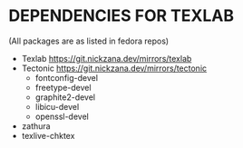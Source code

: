# DEPENDENCIES FOR TEXLAB
(All packages are as listed in fedora repos)
* Texlab <https://git.nickzana.dev/mirrors/texlab>
* Tectonic <https://git.nickzana.dev/mirrors/tectonic>
	- fontconfig-devel
	- freetype-devel
	- graphite2-devel
	- libicu-devel
	- openssl-devel
* zathura
* texlive-chktex

